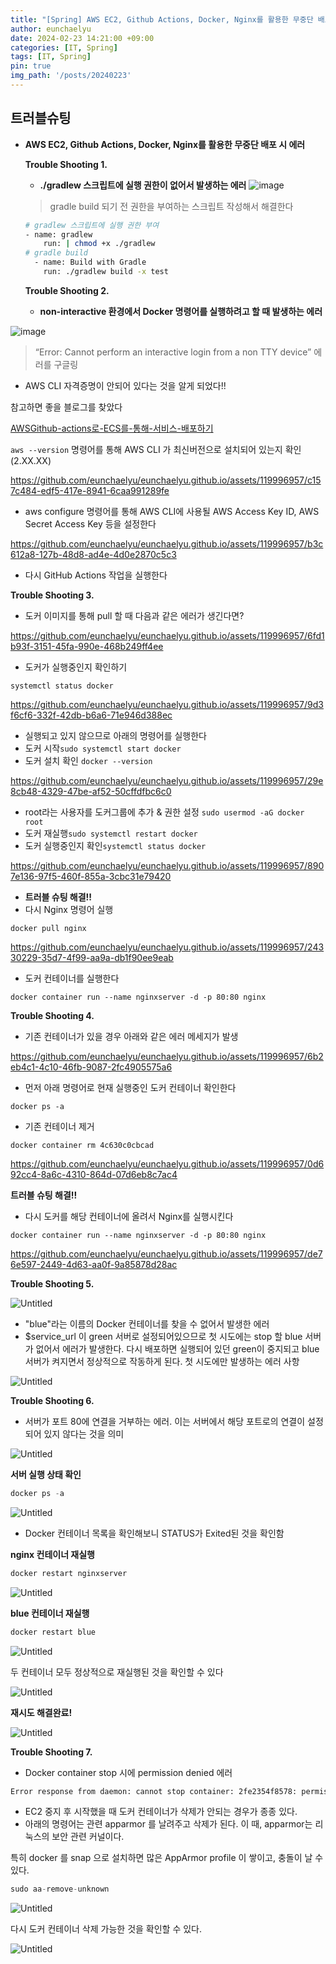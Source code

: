 ```yaml
---
title: "[Spring] AWS EC2, Github Actions, Docker, Nginx를 활용한 무중단 배포 시 에러"
author: eunchaelyu
date: 2024-02-23 14:21:00 +09:00
categories: [IT, Spring]
tags: [IT, Spring]
pin: true
img_path: '/posts/20240223'
---
```


    
## 트러블슈팅     
- **AWS EC2, Github Actions, Docker, Nginx를 활용한 무중단 배포 시 에러**
    
    **Trouble Shooting 1.**
    
    - **./gradlew 스크립트에 실행 권한이 없어서 발생하는 에러**
![image](https://github.com/eunchaelyu/eunchaelyu.github.io/assets/119996957/f111d4c3-acfa-4b8d-b9aa-b81ed1a6a9a5)

        
    
    > gradle build 되기 전 권한을 부여하는 스크립트 작성해서 해결한다
  
    
    ```bash
    # gradlew 스크립트에 실행 권한 부여 
    - name: gradlew 
    	run: | chmod +x ./gradlew  
    # gradle build
      - name: Build with Gradle
        run: ./gradlew build -x test
    ```
    
    **Trouble Shooting 2.**
    
    - **non-interactive 환경에서 Docker 명령어를 실행하려고 할 때 발생하는 에러**
    
![image](https://github.com/eunchaelyu/eunchaelyu.github.io/assets/119996957/cebc2f28-a1a6-4ec7-a57b-bee7d38106bc)

  >  “Error: Cannot perform an interactive login from a non TTY device” 에러를 구글링  
    
- AWS CLI 자격증명이 안되어 있다는 것을 알게 되었다!!
        
참고하면 좋을 블로그를 찾았다
        
[AWSGithub-actions로-ECS를-통해-서비스-배포하기](https://japing.tistory.com/entry/AWSGithub-actions%EB%A1%9C-ECS%EB%A5%BC-%ED%86%B5%ED%95%B4-%EC%84%9C%EB%B9%84%EC%8A%A4-%EB%B0%B0%ED%8F%AC%ED%95%98%EA%B8%B0)
        
`aws --version` 명령어를 통해 AWS CLI 가 최신버전으로 설치되어 있는지 확인 (2.XX.XX)

https://github.com/eunchaelyu/eunchaelyu.github.io/assets/119996957/c157c484-edf5-417e-8941-6caa991289fe
        
- aws configure 명령어를 통해 AWS CLI에 사용될 AWS Access Key ID, AWS Secret Access Key 등을 설정한다
        
https://github.com/eunchaelyu/eunchaelyu.github.io/assets/119996957/b3c612a8-127b-48d8-ad4e-4d0e2870c5c3
        
- 다시 GitHub Actions 작업을 실행한다

**Trouble Shooting 3.**
    
- 도커 이미지를 통해 pull 할 때 다음과 같은 에러가 생긴다면?
        
https://github.com/eunchaelyu/eunchaelyu.github.io/assets/119996957/6fd1b93f-3151-45fa-990e-468b249ff4ee
        
- 도커가 실행중인지 확인하기
        
`systemctl status docker`
        
https://github.com/eunchaelyu/eunchaelyu.github.io/assets/119996957/9d3f6cf6-332f-42db-b6a6-71e946d388ec
        
- 실행되고 있지 않으므로 아래의 명령어를 실행한다
- 도커 시작`sudo systemctl start docker`
- 도커 설치 확인 `docker --version`
        
https://github.com/eunchaelyu/eunchaelyu.github.io/assets/119996957/29e8cb48-4329-47be-af52-50cffdfbc6c0
        
- root라는 사용자를 도커그룹에 추가 & 권한 설정 `sudo usermod -aG docker root`
- 도커 재실행`sudo systemctl restart docker`
- 도커 실행중인지 확인`systemctl status docker`
        
https://github.com/eunchaelyu/eunchaelyu.github.io/assets/119996957/8907e136-97f5-460f-855a-3cbc31e79420
        
- **트러블 슈팅 해결!!**
- 다시 Nginx 명령어 실행
        
`docker pull nginx`
        
https://github.com/eunchaelyu/eunchaelyu.github.io/assets/119996957/24330229-35d7-4f99-aa9a-db1f90ee9eab
        
- 도커 컨테이너를 실행한다
        
`docker container run --name nginxserver -d -p 80:80 nginx`
        
    
**Trouble Shooting 4.**
    
- 기존 컨테이너가 있을 경우 아래와 같은 에러 메세지가 발생
        
https://github.com/eunchaelyu/eunchaelyu.github.io/assets/119996957/6b2eb4c1-4c10-46fb-9087-2fc4905575a6
        
- 먼저 아래 명령어로 현재 실행중인 도커 컨테이너 확인한다

`docker ps -a`
        
- 기존 컨테이너 제거
        
`docker container rm 4c630c0cbcad`
        
https://github.com/eunchaelyu/eunchaelyu.github.io/assets/119996957/0d692cc4-8a6c-4310-864d-07d6eb8c7ac4
        
    
**트러블 슈팅 해결!!**
    
- 다시 도커를 해당 컨테이너에 올려서 Nginx를 실행시킨다
        
`docker container run --name nginxserver -d -p 80:80 nginx`
        
 https://github.com/eunchaelyu/eunchaelyu.github.io/assets/119996957/de76e597-2449-4d63-aa0f-9a85878d28ac
        
    
**Trouble Shooting 5.**
    
![Untitled](https://prod-files-secure.s3.us-west-2.amazonaws.com/f22e68c3-a5be-45b4-b580-7c7afbd72b50/c0f55d17-a5bc-47fb-b573-6d79fac923f8/Untitled.png)
    
- "blue"라는 이름의 Docker 컨테이너를 찾을 수 없어서 발생한 에러
- $service_url 이 green 서버로 설정되어있으므로 첫 시도에는 stop 할 blue 서버가 없어서 에러가 발생한다. 다시 배포하면 실행되어 있던 green이 중지되고 blue 서버가 켜지면서 정상적으로 작동하게 된다. 첫 시도에만 발생하는 에러 사항
    
![Untitled](https://prod-files-secure.s3.us-west-2.amazonaws.com/f22e68c3-a5be-45b4-b580-7c7afbd72b50/f3d4362b-4895-43f0-bf9d-5644ad3dda5d/Untitled.png)
    
**Trouble Shooting 6.**
    
- 서버가 포트 80에 연결을 거부하는 에러. 이는 서버에서 해당 포트로의 연결이 설정되어 있지 않다는 것을 의미
    
![Untitled](https://prod-files-secure.s3.us-west-2.amazonaws.com/f22e68c3-a5be-45b4-b580-7c7afbd72b50/e17c062c-38ac-4162-89f6-d0dfc11b4087/Untitled.png)
    
**서버 실행 상태 확인**
    
```java
docker ps -a
```
    
![Untitled](https://prod-files-secure.s3.us-west-2.amazonaws.com/f22e68c3-a5be-45b4-b580-7c7afbd72b50/62669491-d51a-49f6-9485-c1df38f30390/Untitled.png)
    
- Docker 컨테이너 목록을 확인해보니 STATUS가 Exited된 것을 확인함
    
**nginx 컨테이너 재실행** 
    
```java
docker restart nginxserver
```
    
![Untitled](https://prod-files-secure.s3.us-west-2.amazonaws.com/f22e68c3-a5be-45b4-b580-7c7afbd72b50/6d2f6e2c-0dcb-4d03-a0e6-5d68edf7a31f/Untitled.png)
    
**blue 컨테이너 재실행**
    
```java
docker restart blue
```
    
![Untitled](https://prod-files-secure.s3.us-west-2.amazonaws.com/f22e68c3-a5be-45b4-b580-7c7afbd72b50/083ade50-be20-4e9d-aa0e-3dd2771ae515/Untitled.png)
    
두 컨테이너 모두 정상적으로 재실행된 것을 확인할 수 있다
    
![Untitled](https://prod-files-secure.s3.us-west-2.amazonaws.com/f22e68c3-a5be-45b4-b580-7c7afbd72b50/cb9a2ff5-6221-4ee6-815d-b8ba96deeff6/Untitled.png)
    
**재시도 해결완료!**
    
![Untitled](https://prod-files-secure.s3.us-west-2.amazonaws.com/f22e68c3-a5be-45b4-b580-7c7afbd72b50/f1ef3c6e-7598-490d-8f46-37707a6a972a/Untitled.png)
    
**Trouble Shooting 7.**
    
- Docker container stop 시에 permission denied 에러
    
```bash
Error response from daemon: cannot stop container: 2fe2354f8578: permission denied
```
    
- EC2 중지 후 시작했을 때 도커 컨테이너가 삭제가 안되는 경우가 종종 있다.
- 아래의 명령어는 관련 apparmor 를 날려주고 삭제가 된다.
이 때, apparmor는 리눅스의 보안 관련 커널이다.
    
특히 docker 를 snap 으로 설치하면 많은 AppArmor profile 이 쌓이고, 충돌이 날 수 있다.
        
```java
sudo aa-remove-unknown
 ```
        
    
![Untitled](https://prod-files-secure.s3.us-west-2.amazonaws.com/f22e68c3-a5be-45b4-b580-7c7afbd72b50/4fe2fbea-fe01-43a1-8ec5-d419aa4082b4/Untitled.png)
    
다시 도커 컨테이너 삭제 가능한 것을 확인할 수 있다.
    
![Untitled](https://prod-files-secure.s3.us-west-2.amazonaws.com/f22e68c3-a5be-45b4-b580-7c7afbd72b50/18bc74ec-fac5-408a-98fb-fff72308ae1a/Untitled.png)
